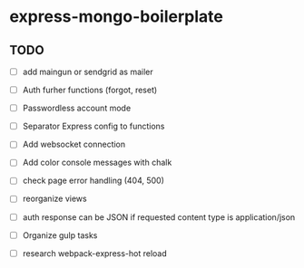 # express-mongo-boilerplate #

## TODO ##
* [ ] add maingun or sendgrid as mailer
* [ ] Auth furher functions (forgot, reset)
* [ ] Passwordless account mode
* [ ] Separator Express config to functions 
* [ ] Add websocket connection
* [ ] Add color console messages with chalk
* [ ] check page error handling (404, 500)
* [ ] reorganize views
* [ ] auth response can be JSON if requested content type is application/json

* [ ] Organize gulp tasks
* [ ] research webpack-express-hot reload